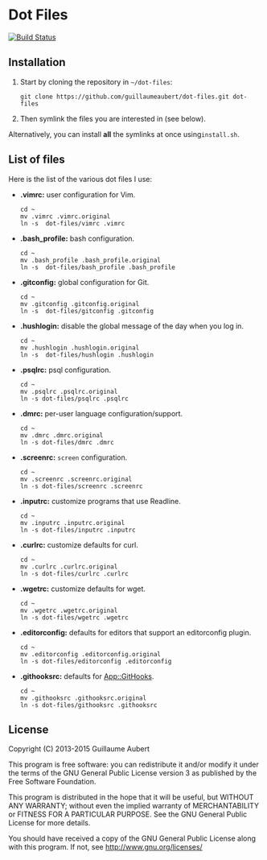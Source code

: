 Dot Files
=========

[![Build Status](https://travis-ci.org/guillaumeaubert/dot-files.svg)](https://travis-ci.org/guillaumeaubert/dot-files)


Installation
------------

 1. Start by cloning the repository in ```~/dot-files```:

	```
	git clone https://github.com/guillaumeaubert/dot-files.git dot-files
	```

 2. Then symlink the files you are interested in (see below).

Alternatively, you can install **all** the symlinks at once using`install.sh`.


List of files
-------------

Here is the list of the various dot files I use:

 * **.vimrc:** user configuration for Vim.

	```
	cd ~
	mv .vimrc .vimrc.original
	ln -s  dot-files/vimrc .vimrc
	```

 * **.bash_profile:** bash configuration.

	```
	cd ~
	mv .bash_profile .bash_profile.original
	ln -s  dot-files/bash_profile .bash_profile
	```

 * **.gitconfig:** global configuration for Git.

	```
	cd ~
	mv .gitconfig .gitconfig.original
	ln -s  dot-files/gitconfig .gitconfig
	```

 * **.hushlogin:** disable the global message of the day when you log in.

	```
	cd ~
	mv .hushlogin .hushlogin.original
	ln -s  dot-files/hushlogin .hushlogin
	```

 * **.psqlrc:** psql configuration.

	```
	cd ~
	mv .psqlrc .psqlrc.original
	ln -s dot-files/psqlrc .psqlrc
	```

 * **.dmrc:** per-user language configuration/support.

	```
	cd ~
	mv .dmrc .dmrc.original
	ln -s dot-files/dmrc .dmrc
	```

 * **.screenrc:** `screen` configuration.

	```
	cd ~
	mv .screenrc .screenrc.original
	ln -s dot-files/screenrc .screenrc
	```

 * **.inputrc:** customize programs that use Readline.

	```
	cd ~
	mv .inputrc .inputrc.original
	ln -s dot-files/inputrc .inputrc
	```

 * **.curlrc:** customize defaults for curl.

	```
	cd ~
	mv .curlrc .curlrc.original
	ln -s dot-files/curlrc .curlrc
	```

 * **.wgetrc:** customize defaults for wget.

	```
	cd ~
	mv .wgetrc .wgetrc.original
	ln -s dot-files/wgetrc .wgetrc
	```

 * **.editorconfig:** defaults for editors that support an editorconfig plugin.

	```
	cd ~
	mv .editorconfig .editorconfig.original
	ln -s dot-files/editorconfig .editorconfig
	```

 * **.githooksrc:** defaults for [App::GitHooks](https://metacpan.org/release/App-GitHooks).

	```
	cd ~
	mv .githooksrc .githooksrc.original
	ln -s dot-files/githooksrc .githooksrc
	```


License
-------

Copyright (C) 2013-2015 Guillaume Aubert

This program is free software: you can redistribute it and/or modify it under
the terms of the GNU General Public License version 3 as published by the Free
Software Foundation.

This program is distributed in the hope that it will be useful, but WITHOUT ANY
WARRANTY; without even the implied warranty of MERCHANTABILITY or FITNESS FOR A
PARTICULAR PURPOSE. See the GNU General Public License for more details.

You should have received a copy of the GNU General Public License along with
this program. If not, see http://www.gnu.org/licenses/
